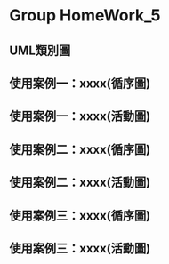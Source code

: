 # Group HomeWork_5

## UML類別圖

## 使用案例一：xxxx(循序圖)

## 使用案例一：xxxx(活動圖)

## 使用案例二：xxxx(循序圖)

## 使用案例二：xxxx(活動圖)

## 使用案例三：xxxx(循序圖)

## 使用案例三：xxxx(活動圖)
